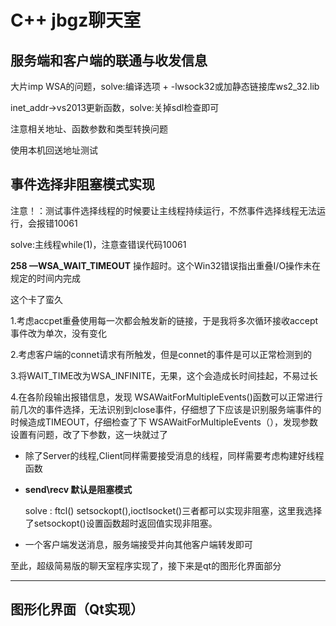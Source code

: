 # C++ jbgz聊天室

## 服务端和客户端的联通与收发信息

大片imp WSA的问题，solve:编译选项 + -lwsock32或加静态链接库ws2_32.lib

inet_addr->vs2013更新函数，solve:关掉sdl检查即可

注意相关地址、函数参数和类型转换问题

使用本机回送地址测试

## 事件选择非阻塞模式实现

注意！：测试事件选择线程的时候要让主线程持续运行，不然事件选择线程无法运行，会报错10061

solve:主线程while(1)，注意查错误代码10061

**258 —WSA_WAIT_TIMEOUT**
操作超时。这个Win32错误指出重叠I/O操作未在规定的时间内完成

这个卡了蛮久

1.考虑accpet重叠使用每一次都会触发新的链接，于是我将多次循环接收accept事件改为单次，没有变化

2.考虑客户端的connet请求有所触发，但是connet的事件是可以正常检测到的

3.将WAIT_TIME改为WSA_INFINITE，无果，这个会造成长时间挂起，不易过长

4.在各阶段输出报错信息，发现 WSAWaitForMultipleEvents()函数可以正常进行前几次的事件选择，无法识别到close事件，仔细想了下应该是识别服务端事件的时候造成TIMEOUT，仔细检查了下 WSAWaitForMultipleEvents（），发现参数设置有问题，改了下参数，这一块就过了

+ 除了Server的线程,Client同样需要接受消息的线程，同样需要考虑构建好线程函数

+ **send\recv 默认是阻塞模式**

  solve : ftcl() setsockopt(),ioctlsocket()三者都可以实现非阻塞，这里我选择了setsockopt()设置函数超时返回值实现非阻塞。

+ 一个客户端发送消息，服务端接受并向其他客户端转发即可

至此，超级简易版的聊天室程序实现了，接下来是qt的图形化界面部分

***

## 图形化界面（Qt实现）

